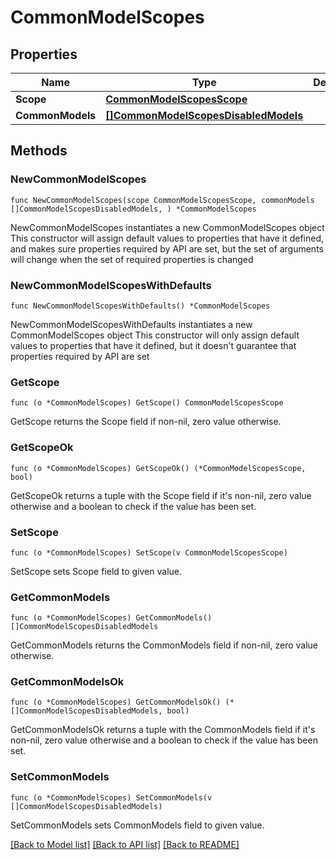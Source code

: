 # CommonModelScopes

## Properties

Name | Type | Description | Notes
------------ | ------------- | ------------- | -------------
**Scope** | [**CommonModelScopesScope**](CommonModelScopesScope.md) |  | 
**CommonModels** | [**[]CommonModelScopesDisabledModels**](CommonModelScopesDisabledModels.md) |  | 

## Methods

### NewCommonModelScopes

`func NewCommonModelScopes(scope CommonModelScopesScope, commonModels []CommonModelScopesDisabledModels, ) *CommonModelScopes`

NewCommonModelScopes instantiates a new CommonModelScopes object
This constructor will assign default values to properties that have it defined,
and makes sure properties required by API are set, but the set of arguments
will change when the set of required properties is changed

### NewCommonModelScopesWithDefaults

`func NewCommonModelScopesWithDefaults() *CommonModelScopes`

NewCommonModelScopesWithDefaults instantiates a new CommonModelScopes object
This constructor will only assign default values to properties that have it defined,
but it doesn't guarantee that properties required by API are set

### GetScope

`func (o *CommonModelScopes) GetScope() CommonModelScopesScope`

GetScope returns the Scope field if non-nil, zero value otherwise.

### GetScopeOk

`func (o *CommonModelScopes) GetScopeOk() (*CommonModelScopesScope, bool)`

GetScopeOk returns a tuple with the Scope field if it's non-nil, zero value otherwise
and a boolean to check if the value has been set.

### SetScope

`func (o *CommonModelScopes) SetScope(v CommonModelScopesScope)`

SetScope sets Scope field to given value.


### GetCommonModels

`func (o *CommonModelScopes) GetCommonModels() []CommonModelScopesDisabledModels`

GetCommonModels returns the CommonModels field if non-nil, zero value otherwise.

### GetCommonModelsOk

`func (o *CommonModelScopes) GetCommonModelsOk() (*[]CommonModelScopesDisabledModels, bool)`

GetCommonModelsOk returns a tuple with the CommonModels field if it's non-nil, zero value otherwise
and a boolean to check if the value has been set.

### SetCommonModels

`func (o *CommonModelScopes) SetCommonModels(v []CommonModelScopesDisabledModels)`

SetCommonModels sets CommonModels field to given value.



[[Back to Model list]](../README.md#documentation-for-models) [[Back to API list]](../README.md#documentation-for-api-endpoints) [[Back to README]](../README.md)


